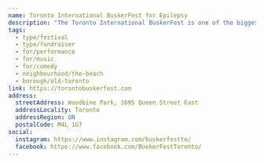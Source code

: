 ```yaml
---
name: Toronto International BuskerFest for Epilepsy
description: "The Toronto International BuskerFest is one of the biggest street performer festivals in North America. For four days over Labour Day weekend, the festival showcases mind-boggling circus acts, daring acrobatics, hilarious comedy performances, musicians, fire breathers, and more. Admission is by donation in support of Epilepsy Toronto."
tags:
  - type/festival
  - type/fundraiser
  - for/performance
  - for/music
  - for/comedy
  - neighbourhood/the-beach
  - borough/old-toronto
link: https://torontobuskerfest.com
address:
  streetAddress: Woodbine Park, 1695 Queen Street East
  addressLocality: Toronto
  addressRegion: ON
  postalCode: M4L 1G7
social:
  instagram: https://www.instagram.com/buskerfestto/
  facebook: https://www.facebook.com/BuskerFestToronto/
---
```

